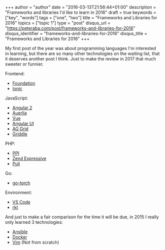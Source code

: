 +++
author = "author"
date = "2016-03-13T21:56:44+01:00"
description = "Frameworks and libraries I'd like to learn in 2016"
draft = true
keywords = ["key", "words"]
tags = ["one", "two"]
title = "Frameworks and Libraries for 2016"
topics = ["topic 1"]
type = "post"
disqus_url = "https://peteraba.com/post/frameworks-and-libraries-for-2016"
disqus_identifier = "frameworks-and-libraries-for-2016"
disqus_title = "Frameworks and Libraries for 2016"
+++

My first post of the year was about programming languages I'm interested in learning, but there are so many other technologies on the waiting list, that it deserves another post I think. Just to make the review in 2017 that much sweeter or funnier.

Frontend:
 - [Foundation](http://foundation.zurb.com/)
 - [Ionic](http://ionicframework.com/)

JavaScript:
 - [Angular 2](https://angular.io/)
 - [Auerlia](http://aurelia.io/)
 - [Vue](http://vuejs.org/)
 - [Angular UI](http://angular-ui.github.io/)
 - [AG Grid](https://www.ag-grid.com/)
 - [Griddle](https://github.com/GriddleGriddle/Griddle)

PHP:
 - [PPI](http://www.ppi.io/)
 - [Zend Expressive](https://github.com/zendframework/zend-expressive)
 - [Puli](http://docs.puli.io/en/latest/)

Go:
 - [go-torch](https://github.com/uber/go-torch)
 
Environment:
 - [VS Code](https://code.visualstudio.com/)
 - [rkt](https://github.com/coreos/rkt)

And just to make a fair comparison for the time it will be due, in 2015 I really only learned 3 technologies:
 - [Ansible](https://www.ansible.com/)
 - [Docker](https://www.docker.com/)
 - [Vim](http://www.vim.org/) (Not from scratch)

